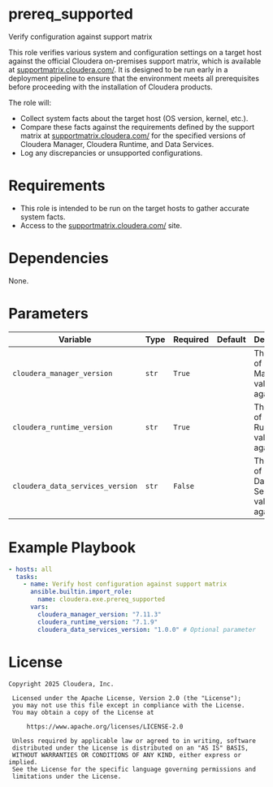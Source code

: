 # prereq_supported

Verify configuration against support matrix

This role verifies various system and configuration settings on a target host against the official Cloudera on-premises support matrix, which is available at [supportmatrix.cloudera.com/](https://supportmatrix.cloudera.com). It is designed to be run early in a deployment pipeline to ensure that the environment meets all prerequisites before proceeding with the installation of Cloudera products.

The role will:
- Collect system facts about the target host (OS version, kernel, etc.).
- Compare these facts against the requirements defined by the support matrix at [supportmatrix.cloudera.com/](https://supportmatrix.cloudera.com) for the specified versions of Cloudera Manager, Cloudera Runtime, and Data Services.
- Log any discrepancies or unsupported configurations.

# Requirements

- This role is intended to be run on the target hosts to gather accurate system facts.
- Access to the [supportmatrix.cloudera.com/](https://supportmatrix.cloudera.com) site.

# Dependencies

None.

# Parameters

| Variable | Type | Required | Default | Description |
| --- | --- | --- | --- | --- |
| `cloudera_manager_version` | `str` | `True` | | The version of Cloudera Manager to validate against. |
| `cloudera_runtime_version` | `str` | `True` | | The version of Cloudera Runtime to validate against. |
| `cloudera_data_services_version` | `str` | `False` | | The version of Cloudera Data Services to validate against. |

# Example Playbook

```yaml
- hosts: all
  tasks:
    - name: Verify host configuration against support matrix
      ansible.builtin.import_role:
        name: cloudera.exe.prereq_supported
      vars:
        cloudera_manager_version: "7.11.3"
        cloudera_runtime_version: "7.1.9"
        cloudera_data_services_version: "1.0.0" # Optional parameter
```

# License

```
Copyright 2025 Cloudera, Inc.

 Licensed under the Apache License, Version 2.0 (the "License");
 you may not use this file except in compliance with the License.
 You may obtain a copy of the License at

     https://www.apache.org/licenses/LICENSE-2.0

 Unless required by applicable law or agreed to in writing, software
 distributed under the License is distributed on an "AS IS" BASIS,
 WITHOUT WARRANTIES OR CONDITIONS OF ANY KIND, either express or implied.
 See the License for the specific language governing permissions and
 limitations under the License.
```
